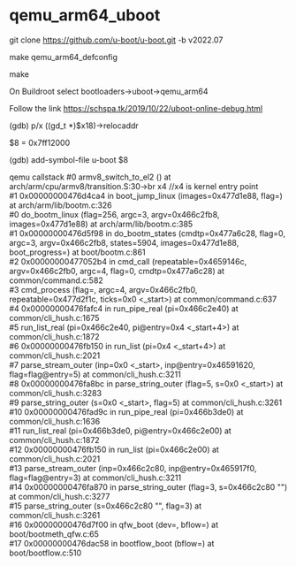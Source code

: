 # qemu_arm64_uboot
git clone https://github.com/u-boot/u-boot.git -b v2022.07

make qemu_arm64_defconfig

make

On Buildroot select bootloaders->uboot->qemu_arm64 


Follow the link https://schspa.tk/2019/10/22/uboot-online-debug.html

(gdb) p/x ((gd_t *)$x18)->relocaddr

$8 = 0x7ff12000

(gdb) add-symbol-file u-boot $8


qemu callstack 
#0  armv8_switch_to_el2 () at arch/arm/cpu/armv8/transition.S:30->br x4 //x4 is kernel entry point   
#1  0x00000000476d4ca4 in boot_jump_linux (images=0x477d1e88, flag=<optimized out>) at arch/arm/lib/bootm.c:326  
#0  do_bootm_linux (flag=256, argc=3, argv=0x466c2fb8, images=0x477d1e88) at arch/arm/lib/bootm.c:385  
#1  0x00000000476d5f98 in do_bootm_states (cmdtp=0x477a6c28, flag=0, argc=3, argv=0x466c2fb8, states=5904, images=0x477d1e88, boot_progress=<optimized out>)
    at boot/bootm.c:861  
#2  0x00000000477052b4 in cmd_call (repeatable=0x4659146c, argv=0x466c2fb0, argc=4, flag=0, cmdtp=0x477a6c28) at common/command.c:582  
#3  cmd_process (flag=<optimized out>, argc=4, argv=0x466c2fb0, repeatable=0x477d2f1c, ticks=0x0 <_start>) at common/command.c:637  
#4  0x00000000476fafc4 in run_pipe_real (pi=0x466c2e40) at common/cli_hush.c:1675  
#5  run_list_real (pi=0x466c2e40, pi@entry=0x4 <_start+4>) at common/cli_hush.c:1872  
#6  0x00000000476fb150 in run_list (pi=0x4 <_start+4>) at common/cli_hush.c:2021  
#7  parse_stream_outer (inp=0x0 <_start>, inp@entry=0x46591620, flag=flag@entry=5) at common/cli_hush.c:3211  
#8  0x00000000476fa8bc in parse_string_outer (flag=5, s=0x0 <_start>) at common/cli_hush.c:3283  
#9  parse_string_outer (s=0x0 <_start>, flag=5) at common/cli_hush.c:3261  
#10 0x00000000476fad9c in run_pipe_real (pi=0x466b3de0) at common/cli_hush.c:1636  
#11 run_list_real (pi=0x466b3de0, pi@entry=0x466c2e00) at common/cli_hush.c:1872  
#12 0x00000000476fb150 in run_list (pi=0x466c2e00) at common/cli_hush.c:2021  
#13 parse_stream_outer (inp=0x466c2c80, inp@entry=0x465917f0, flag=flag@entry=3) at common/cli_hush.c:3211  
#14 0x00000000476fa870 in parse_string_outer (flag=3, s=0x466c2c80 "") at common/cli_hush.c:3277  
#15 parse_string_outer (s=0x466c2c80 "", flag=3) at common/cli_hush.c:3261  
#16 0x00000000476d7f00 in qfw_boot (dev=<optimized out>, bflow=<optimized out>) at boot/bootmeth_qfw.c:65  
#17 0x00000000476dac58 in bootflow_boot (bflow=<optimized out>) at boot/bootflow.c:510  


